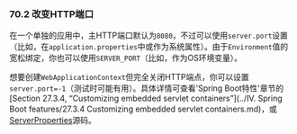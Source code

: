 ### 70.2 改变HTTP端口

在一个单独的应用中，主HTTP端口默认为`8080`，不过可以使用`server.port`设置（比如，在`application.properties`中或作为系统属性）。由于`Environment`值的宽松绑定，你也可以使用`SERVER_PORT`（比如，作为OS环境变量）。

想要创建`WebApplicationContext`但完全关闭HTTP端点，你可以设置`server.port=-1`（测试时可能有用）。具体详情可查看'Spring Boot特性'章节的[Section 27.3.4, “Customizing embedded servlet containers”](../IV. Spring Boot features/27.3.4 Customizing embedded servlet containers.md)，或[ServerProperties](https://github.com/spring-projects/spring-boot/tree/v1.4.1.RELEASE/spring-boot-autoconfigure/src/main/java/org/springframework/boot/autoconfigure/web/ServerProperties.java)源码。
